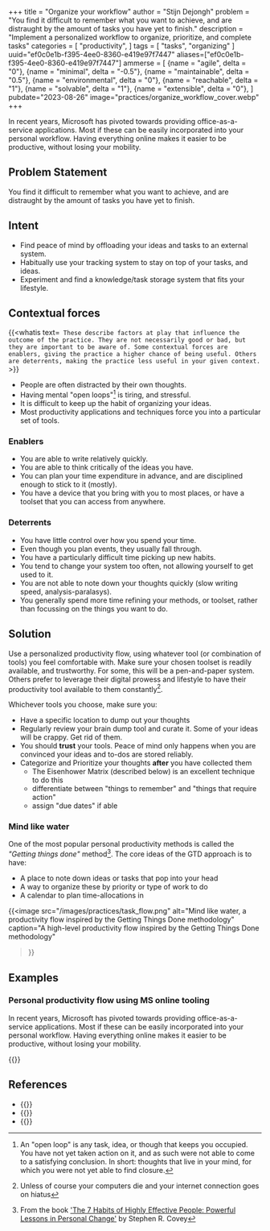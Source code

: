 +++
title = "Organize your workflow"
author = "Stijn Dejongh"
problem = "You find it difficult to remember what you want to achieve, and are distraught by the amount of tasks you have yet to finish."
description = "Implement a personalized workflow to organize, prioritize, and complete tasks"
categories = [
    "productivity",
]
tags = [
    "tasks", "organizing"
]
uuid="ef0c0e1b-f395-4ee0-8360-e419e97f7447"
aliases=["ef0c0e1b-f395-4ee0-8360-e419e97f7447"]
ammerse = [
  {name = "agile", delta = "0"},
  {name = "minimal", delta = "-0.5"},
  {name = "maintainable", delta = "0.5"},
  {name = "environmental", delta = "0"},
  {name = "reachable", delta = "1"},
  {name = "solvable", delta = "1"},
  {name = "extensible", delta = "0"},
]
pubdate="2023-08-26"
image="practices/organize_workflow_cover.webp"
+++

In recent years, Microsoft has pivoted towards providing office-as-a-service applications.
Most if these can be easily incorporated into your personal workflow. Having everything online makes it easier to be
productive, without losing your mobility.

## Problem Statement

You find it difficult to remember what you want to achieve, and are distraught by the amount of tasks you have yet to finish.

## Intent

* Find peace of mind by offloading your ideas and tasks to an external system.
* Habitually use your tracking system to stay on top of your tasks, and ideas.
* Experiment and find a knowledge/task storage system that fits your lifestyle.

## Contextual forces

{{<whatis text=`
These describe factors at play that influence the outcome of the practice. They are not necessarily good or bad, but they are important to be
aware of. Some contextual forces are enablers, giving the practice a higher chance of being useful. Others are deterrents, making the practice less useful
in your given context.` >}}

* People are often distracted by their own thoughts.
* Having mental "open loops"[^0] is tiring, and stressful.
* It is difficult to keep up the habit of organizing your ideas.
* Most productivity applications and techniques force you into a particular set of tools.

### Enablers

* You are able to write relatively quickly.
* You are able to think critically of the ideas you have.
* You can plan your time expenditure in advance, and are disciplined enough to stick to it (mostly).
* You have a device that you bring with you to most places, or have a toolset that you can access from anywhere.

### Deterrents

* You have little control over how you spend your time.
* Even though you plan events, they usually fall through.
* You have a particularly difficult time picking up new habits.
* You tend to change your system too often, not allowing yourself to get used to it.
* You are not able to note down your thoughts quickly (slow writing speed, analysis-paralasys).
* You generally spend more time refining your methods, or toolset, rather than focussing on the things you want to do.

## Solution

Use a personalized productivity flow, using whatever tool (or combination of tools) you feel comfortable with.
Make sure your chosen toolset is readily available, and trustworthy. 
For some, this will be a pen-and-paper system. Others prefer to leverage their digital prowess and lifestyle to have
their productivity tool available to them constantly[^1]. 

Whichever tools you choose, make sure you:

* Have a specific location to dump out your thoughts
* Regularly review your brain dump tool and curate it. Some of your ideas will be crappy. Get rid of them.
* You should **trust** your tools. Peace of mind only happens when you are convinced your ideas and to-dos are stored reliably.
* Categorize and Prioritize your thoughts **after** you have collected them
  * The Eisenhower Matrix (described below) is an excellent technique to do this
  * differentiate between "things to remember" and "things that require action"
  * assign "due dates" if able

### Mind like water

One of the most popular personal productivity methods is called the _"Getting things done"_ method[^2].
The core ideas of the GTD approach is to have:

* A place to note down ideas or tasks that pop into your head
* A way to organize these by priority or type of work to do
* A calendar to plan time-allocations in

{{<image
src="/images/practices/task_flow.png"
alt="Mind like water, a productivity flow inspired by the Getting Things Done methodology"
caption="A high-level productivity flow inspired by the Getting Things Done methodology"
>}}


## Examples

### Personal productivity flow using MS online tooling

In recent years, Microsoft has pivoted towards providing office-as-a-service applications.
Most if these can be easily incorporated into your personal workflow. Having everything online makes it easier to be
productive, without losing your mobility.

{{<stub>}}

## References

* {{<reference author="Allen, D."
  year="2015"
  title="Getting Things Done: The Art of Stress-Free Productivity"
  isbn="0143126563"
  publisher="Penguin Books"
  link="https://www.goodreads.com/book/show/22573850-getting-things-done" >}}
* {{<reference author="Covey, S. R.; Collins, J."
  year="2004"
  title="The 7 Habits of Highly Effective People: Powerful Lessons in Personal Change"
  isbn="0743269519"
  publisher="Free Press"
  link="https://www.goodreads.com/book/show/36072.The_7_Habits_of_Highly_Effective_People" >}}
* {{<reference author="Unknown"
  year="2023"
  title="What is the Eisenhower Matrix?"
  site="productplan.com"
  link="https://www.productplan.com/glossary/eisenhower-matrix/" >}}
  
[^0]: An "open loop" is any task, idea, or though that keeps you occupied. You have not yet taken action on it, and as such were not able to come to a satisfying conclusion. In short: thoughts that live in your mind, for which you were not yet able to find closure.
[^1]: Unless of course your computers die and your internet connection goes on hiatus  
[^2]: From the
book ['The 7 Habits of Highly Effective People: Powerful Lessons in Personal Change'](https://www.amazon.com/gp/product/0743269519?imprToken=u69OsCPq-VHBYc7olPiAPA)
by Stephen R. Covey  
[^3]: Mathematicians (and computer programmers) call this a _"Matrix"_. We are sorry to disappoint you if you expected
leather clad martial artists to help you out with setting your priorities.

